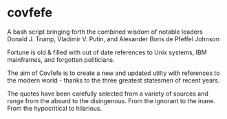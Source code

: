 # covfefe
A bash script bringing forth the combined wisdom of notable leaders Donald J. Trump, Vladimir V. Putin, and Alexander Boris de Pfeffel Johnson

Fortune is old & filled with out of date references to Unix systems, IBM mainframes, and forgotten politicians.

The aim of Covfefe is to create a new and updated utilty with references to the modern world - thanks to the three greatest statesmen of recent years. 

The quotes have been carefully selected from a variety of sources and range from the absurd to the disingenous. From the ignorant to the inane. From the hypocritical to hilarious. 
